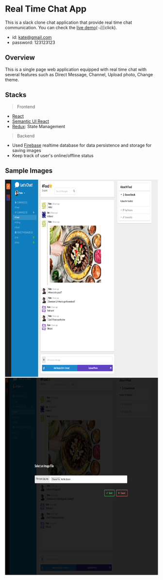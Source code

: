 # Real Time Chat App

This is a slack clone chat application that provide real time chat communication. 
You can check the [live demo](https://slack-clone-e6a29.firebaseapp.com/)(👈🏽click). 
- id: kate@gmail.com
- password: 123123123

## Overview

This is a single page web application equipped with real time chat with several features such as Direct Message, Channel, Upload photo, Change theme.

## Stacks
> Frontend
- [React](https://reactjs.org)
- [Semantic UI React](https://react.semantic-ui.com/)
- [Redux](https://redux.js.org/basics/usage-with-react): State Management


> Backend
- Used [Firebase](https://firebase.google.com) realtime database for data persistence and storage for saving images
- Keep track of user's online/offline status

## Sample Images

<img src="/public/image1.png" alt="sc1" title="mobile1" width="1500" height="650" />
<img src="/public/image2.png" alt="sc1" title="mobile2" width="1500" height="650" />
